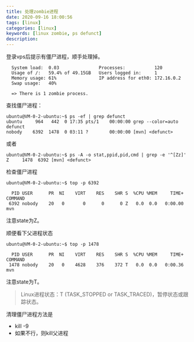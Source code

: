 ```yaml
---
title: 处理zombie进程
date: 2020-09-16 18:00:56
tags: [linux]
categories: [linux]
keywords: [linux zombie, ps defunct]
description:
---
```


登录vps后提示有僵尸进程，顺手处理掉。
<!-- more -->

```
  System load:  0.03               Processes:           120
  Usage of /:   59.4% of 49.15GB   Users logged in:     1
  Memory usage: 61%                IP address for eth0: 172.16.0.2
  Swap usage:   40%

  => There is 1 zombie process.
```

查找僵尸进程：
```
ubuntu@VM-0-2-ubuntu:~$ ps -ef | grep defunct
ubuntu     964   442  0 17:35 pts/1    00:00:00 grep --color=auto defunct
nobody    6392  1478  0 03:11 ?        00:00:00 [mvn] <defunct>
```

或者
```
ubuntu@VM-0-2-ubuntu:~$ ps -A -o stat,ppid,pid,cmd | grep -e '^[Zz]' 
Z     1478  6392 [mvn] <defunct>
```

检查僵尸进程
```
ubuntu@VM-0-2-ubuntu:~$ top -p 6392

  PID USER      PR  NI    VIRT    RES    SHR S  %CPU %MEM     TIME+ COMMAND                                                               
 6392 nobody    20   0       0      0      0 Z   0.0  0.0   0:00.00 mvn
```
注意state为Z。

顺便看下父进程状态
```
ubuntu@VM-0-2-ubuntu:~$ top -p 1478

  PID USER      PR  NI    VIRT    RES    SHR S  %CPU %MEM     TIME+ COMMAND                                                               
 1478 nobody    20   0    4628    376    372 T   0.0  0.0   0:00.36 mvn
```
注意state为T。

>Linux进程状态：T (TASK_STOPPED or TASK_TRACED)，暂停状态或跟踪状态。

清理僵尸进程方法是
- kill -9 <pid of zombie>
- 如果不行，则kill父进程

